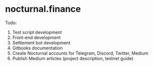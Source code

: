 # nocturnal.finance

Todo:  

 1)  Test script development
 2)  Front-end development
 3)  Settlement bot development
 4)  Gitbooks documentation
 5)  Create Nocturnal accounts for Telegram, Discord, Twitter, Medium
 6)  Publish Medium articles (project description, testnet guide)

